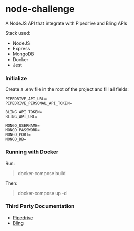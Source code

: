 # node-challenge
A NodeJS API that integrate with Pipedrive and Bling APIs

Stack used:
* NodeJS
* Express
* MongoDB
* Docker
* Jest

### Initialize
Create a .env file in the root of the project and fill all fields:
```
PIPEDRIVE_API_URL=
PIPEDRIVE_PERSONAL_API_TOKEN=

BLING_API_TOKEN=
BLING_API_URL=

MONGO_USERNAME=
MONGO_PASSWORD=
MONGO_PORT=
MONGO_DB=
```

### Running with Docker
Run:
> docker-compose build

Then:
> docker-compose up -d


### Third Party Documentation
* [Pipedrive](https://developers.pipedrive.com/docs/api/v1/)
* [Bling](https://ajuda.bling.com.br/hc/pt-br/categories/360002186394-API-para-Desenvolvedores)
